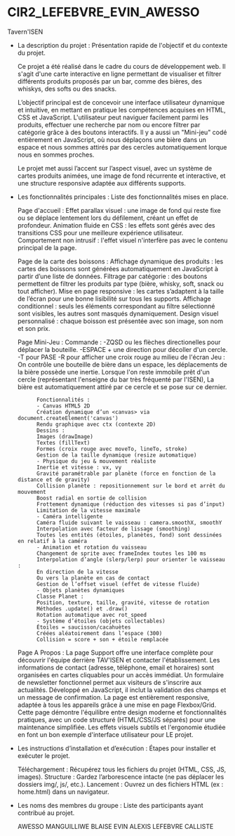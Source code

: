 # CIR2_LEFEBVRE_EVIN_AWESSO
Tavern'ISEN



- La description du projet : Présentation rapide de l'objectif et du contexte du projet.

    Ce projet a été réalisé dans le cadre du cours de développement web. Il s'agit d'une carte interactive en ligne permettant de visualiser et filtrer différents produits proposés par un bar, comme des bières, des whiskys, des softs ou des snacks.

    L’objectif principal est de concevoir une interface utilisateur dynamique et intuitive, en mettant en pratique les compétences acquises en HTML, CSS et JavaScript. L'utilisateur peut naviguer facilement parmi les produits, effectuer une recherche par nom ou encore filtrer par catégorie grâce à des boutons interactifs.
Il y a aussi un "Mini-jeu" codé entièrement en JavaScript, où nous déplaçons une bière dans un espace et nous sommes attirés par des cercles automatiquement lorque nous en sommes proches.

    Le projet met aussi l’accent sur l’aspect visuel, avec un système de cartes produits animées, une image de fond récurrente et interactive, et une structure responsive adaptée aux différents supports.



- Les fonctionnalités principales : Liste des fonctionnalités mises en place.

    Page d'accueil :
            Effet parallax visuel : une image de fond qui reste fixe ou se déplace lentement lors du défilement, créant un effet de profondeur.
            Animation fluide en CSS : les effets sont gérés avec des transitions CSS pour une meilleure expérience utilisateur.
            Comportement non intrusif : l'effet visuel n'interfère pas avec le contenu principal de la page.

    Page de la carte des boissons :
            Affichage dynamique des produits : les cartes des boissons sont générées automatiquement en JavaScript à partir d’une liste de données.
            Filtrage par catégorie : des boutons permettent de filtrer les produits par type (bière, whisky, soft, snack ou tout afficher).
            Mise en page responsive : les cartes s’adaptent à la taille de l’écran pour une bonne lisibilité sur tous les supports.
            Affichage conditionnel : seuls les éléments correspondant au filtre sélectionné sont visibles, les autres sont masqués dynamiquement.
            Design visuel personnalisé : chaque boisson est présentée avec son image, son nom et son prix.

    Page Mini-Jeu :
            Commande :
              -ZQSD ou les flèches directionelles pour déplacer la bouteille.
              -ESPACE + une direction pour décoller d'un cercle.
              -T pour PASE
              -R pour afficher une croix rouge au milieu de l'écran
            Jeu :
              On contrôle une bouteille de bière dans un espace, les déplacements de la bière possède une inertie.
              Lorsque l'on reste immobile prêt d'un cercle (représentant l'enseigne du bar très fréquenté par l'ISEN),
              La bière est automatiquement attiré par ce cercle et se pose sur ce dernier.


            Fonctionnalités :
            - Canvas HTML5 2D
            Création dynamique d’un <canvas> via document.createElement('canvas') 
            Rendu graphique avec ctx (contexte 2D)
            Dessins :
            Images (drawImage)
            Textes (fillText)
            Formes (croix rouge avec moveTo, lineTo, stroke)
            Gestion de la taille dynamique (resize automatique)
            - Physique du jeu & mouvement réaliste
            Inertie et vitesse : vx, vy
            Gravité paramétrable par planète (force en fonction de la distance et de gravity)
            Collision planète : repositionnement sur le bord et arrêt du mouvement
            Boost radial en sortie de collision
            Frottement dynamique (réduction des vitesses si pas d’input)
            Limitation de la vitesse maximale
            - Caméra intelligente
            Caméra fluide suivant le vaisseau : camera.smoothX, smoothY
            Interpolation avec facteur de lissage (smoothing)
            Toutes les entités (étoiles, planètes, fond) sont dessinées en relatif à la caméra
            - Animation et rotation du vaisseau
            Changement de sprite avec frameIndex toutes les 100 ms
            Interpolation d’angle (slerp/lerp) pour orienter le vaisseau :
            En direction de la vitesse
            Ou vers la planète en cas de contact
            Gestion de l’offset visuel (effet de vitesse fluide)
            - Objets planètes dynamiques
            Classe Planet :
            Position, texture, taille, gravité, vitesse de rotation
            Méthodes .update() et .draw()
            Rotation automatique avec rot_speed
            - Système d’étoiles (objets collectables)
            Étoiles = saucisson/cacahuètes 
            Créées aléatoirement dans l’espace (300)
            Collision = score + son + étoile remplacée

    Page A Propos :
            La page Support offre une interface complète pour découvrir l'équipe derrière TAV'ISEN et contacter l'établissement.  Les informations de contact (adresse, téléphone, email et horaires) sont organisées en cartes cliquables pour un accès immédiat.
  Un formulaire de newsletter fonctionnel permet aux visiteurs de s'inscrire aux actualités. Développé en JavaScript, il inclut la validation des champs et un message de confirmation. La page est entièrement responsive, adaptée à tous les appareils grâce à une mise en page Flexbox/Grid. Cette page démontre l'équilibre entre design moderne et fonctionnalités pratiques, avec un code structuré (HTML/CSS/JS séparés) pour une maintenance simplifiée. Les effets visuels subtils et l'ergonomie étudiée en font un bon exemple d'interface utilisateur pour LE projet.



- Les instructions d’installation et d’exécution : Étapes pour installer et exécuter le projet.

    Téléchargement : Récupérez tous les fichiers du projet (HTML, CSS, JS, images).
    Structure : Gardez l’arborescence intacte (ne pas déplacer les dossiers img/, js/, etc.).
    Lancement : Ouvrez un des fichiers HTML (ex : home.html) dans un navigateur.



- Les noms des membres du groupe : Liste des participants ayant contribué au projet.

    AWESSO MANGUILLIWE BLAISE
    EVIN ALEXIS
    LEFEBVRE CALLISTE
